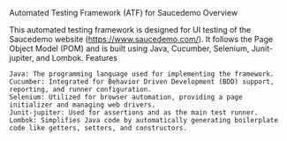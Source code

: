 Automated Testing Framework (ATF) for Saucedemo
Overview

This automated testing framework is designed for UI testing of the Saucedemo website (https://www.saucedemo.com/). It follows the Page Object Model (POM) and is built using Java, Cucumber, Selenium, Junit-jupiter, and Lombok.
Features

    Java: The programming language used for implementing the framework.
    Cucumber: Integrated for Behavior Driven Development (BDD) support, reporting, and runner configuration.
    Selenium: Utilized for browser automation, providing a page initializer and managing web drivers.
    Junit-jupiter: Used for assertions and as the main test runner.
    Lombok: Simplifies Java code by automatically generating boilerplate code like getters, setters, and constructors.
